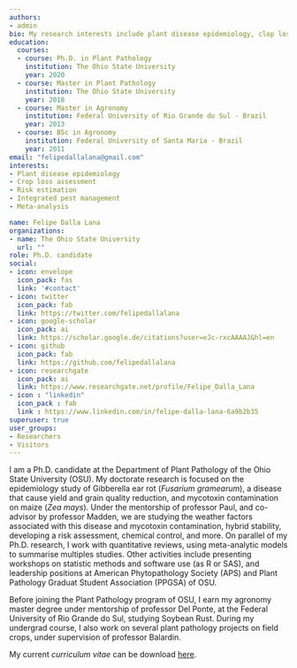 ```yaml
---
authors:
- admin
bio: My research interests include plant disease epidemiology, clop lost assessment, integrate pest management, and meta-analysis.
education:
  courses:
  - course: Ph.D. in Plant Pathology
    institution: The Ohio State University
    year: 2020
  - course: Master in Plant Pathology
    institution: The Ohio State University
    year: 2018
  - course: Master in Agronomy
    institution: Federal University of Rio Grande do Sul - Brazil
    year: 2013
  - course: BSc in Agronomy
    institution: Federal University of Santa Maria - Brazil
    year: 2011
email: "felipedallalana@gmail.com"
interests:
- Plant disease epidemiology
- Crop loss assessment
- Risk estimation
- Integrated pest management
- Meta-analysis

name: Felipe Dalla Lana
organizations:
- name: The Ohio State University
  url: ""
role: Ph.D. candidate
social:
- icon: envelope
  icon_pack: fas
  link: '#contact'
- icon: twitter
  icon_pack: fab
  link: https://twitter.com/felipedallalana
- icon: google-scholar
  icon_pack: ai
  link: https://scholar.google.de/citations?user=eJc-rxcAAAAJ&hl=en
- icon: github
  icon_pack: fab
  link: https://github.com/felipedallalana
- icon: researchgate
  icon_pack: ai
  link: https://www.researchgate.net/profile/Felipe_Dalla_Lana
- icon : "linkedin"
  icon_pack : fab
  link : https://www.linkedin.com/in/felipe-dalla-lana-6a9b2b35
superuser: true
user_groups:
- Researchers
- Visitors
---
```


I am a Ph.D. candidate at the Department of Plant Pathology of the Ohio State University (OSU). My doctorate research is focused on the epidemiology study of Gibberella ear rot (*Fusarium gramearum*), a disease that cause yield and grain quality reduction, and mycotoxin contamination on maize (*Zea mays*). Under the mentorship of professor Paul, and co-advisor by professor Madden, we are studying the weather factors associated with this disease and mycotoxin contamination, hybrid stability, developing a risk assessment, chemical control, and more. On parallel of my Ph.D. research, I work with quantitative reviews, using meta-analytic models to summarise multiples studies. Other activities include presenting workshops on statistic methods and software use (as R or SAS), and leadership positions at American Phytopathology Society (APS) and Plant Pathology Graduat Student Association (PPGSA) of OSU.

Before joining the Plant Pathology program of OSU, I earn my agronomy master degree under mentorship of professor Del Ponte, at the Federal University of Rio Grande do Sul, studying Soybean Rust. During my undergrad course, I also work on several plant pathology projects on field crops, under supervision of professor Balardin.

My current *curriculum vitae* can be download [here](/files/FelipeDallaLana_CV_Ago_2021.pdf).

